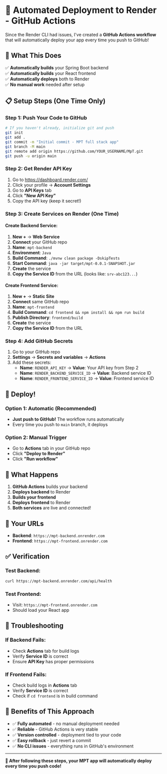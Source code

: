 # 🚀 Automated Deployment to Render - GitHub Actions

Since the Render CLI had issues, I've created a **GitHub Actions workflow** that will automatically deploy your app every time you push to GitHub!

## 🎯 What This Does

✅ **Automatically builds** your Spring Boot backend  
✅ **Automatically builds** your React frontend  
✅ **Automatically deploys** both to Render  
✅ **No manual work** needed after setup  

## 📋 Setup Steps (One Time Only)

### Step 1: Push Your Code to GitHub
```bash
# If you haven't already, initialize git and push
git init
git add .
git commit -m "Initial commit - MPT full stack app"
git branch -M main
git remote add origin https://github.com/YOUR_USERNAME/MpT.git
git push -u origin main
```

### Step 2: Get Render API Key
1. Go to https://dashboard.render.com/
2. Click your profile → **Account Settings**
3. Go to **API Keys** tab
4. Click **"New API Key"**
5. Copy the API key (keep it secret!)

### Step 3: Create Services on Render (One Time)

#### Create Backend Service:
1. **New +** → **Web Service**
2. **Connect** your GitHub repo
3. **Name**: `mpt-backend`
4. **Environment**: `Java`
5. **Build Command**: `./mvnw clean package -DskipTests`
6. **Start Command**: `java -jar target/mpt-0.0.1-SNAPSHOT.jar`
7. **Create** the service
8. **Copy the Service ID** from the URL (looks like: `srv-abc123...`)

#### Create Frontend Service:
1. **New +** → **Static Site**
2. **Connect** same GitHub repo
3. **Name**: `mpt-frontend`
4. **Build Command**: `cd frontend && npm install && npm run build`
5. **Publish Directory**: `frontend/build`
6. **Create** the service
7. **Copy the Service ID** from the URL

### Step 4: Add GitHub Secrets
1. Go to your GitHub repo
2. **Settings** → **Secrets and variables** → **Actions**
3. Add these secrets:
   - **Name**: `RENDER_API_KEY` → **Value**: Your API key from Step 2
   - **Name**: `RENDER_BACKEND_SERVICE_ID` → **Value**: Backend service ID
   - **Name**: `RENDER_FRONTEND_SERVICE_ID` → **Value**: Frontend service ID

## 🚀 Deploy!

### Option 1: Automatic (Recommended)
- **Just push to GitHub!** The workflow runs automatically
- Every time you push to `main` branch, it deploys

### Option 2: Manual Trigger
- Go to **Actions** tab in your GitHub repo
- Click **"Deploy to Render"**
- Click **"Run workflow"**

## 📱 What Happens

1. **GitHub Actions** builds your backend
2. **Deploys backend** to Render
3. **Builds your frontend**
4. **Deploys frontend** to Render
5. **Both services** are live and connected!

## 🔗 Your URLs

- **Backend**: `https://mpt-backend.onrender.com`
- **Frontend**: `https://mpt-frontend.onrender.com`

## ✅ Verification

### Test Backend:
```bash
curl https://mpt-backend.onrender.com/api/health
```

### Test Frontend:
- Visit: `https://mpt-frontend.onrender.com`
- Should load your React app

## 🚨 Troubleshooting

### If Backend Fails:
- Check **Actions** tab for build logs
- Verify **Service ID** is correct
- Ensure **API Key** has proper permissions

### If Frontend Fails:
- Check build logs in **Actions** tab
- Verify **Service ID** is correct
- Check if `cd frontend` is in build command

## 🎉 Benefits of This Approach

- ✅ **Fully automated** - no manual deployment needed
- ✅ **Reliable** - GitHub Actions is very stable
- ✅ **Version controlled** - deployment tied to your code
- ✅ **Easy rollback** - just revert a commit
- ✅ **No CLI issues** - everything runs in GitHub's environment

---

**🎯 After following these steps, your MPT app will automatically deploy every time you push code!**
